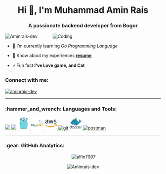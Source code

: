 <h1 align="center">Hi 👋, I'm Muhammad Amin Rais</h1>
<h3 align="center">A passionate backend developer from Bogor</h3>
<img align="right" alt="Coding" width="350" src="https://thumbs.gfycat.com/EvilNextDevilfish-small.gif">

<p align="left"> <img src="https://komarev.com/ghpvc/?username=Aminrais-dev&label=Profile%20views&color=0e75b6&style=flat" alt="Aminrais-dev" /> </p>

- 🌱 I’m currently learning *Go Programming Language*

- 📄 Know about my experiences **[resume](https://docs.google.com/document/d/1q1J1qdyH4OIpKkn6--6CCsRDKRex_6Ny/edit?usp=sharing&ouid=110759086295377113174&rtpof=true&sd=true)**

- ⚡ Fun fact **I've Love game, and Cat**


<h3 align="left">Connect with me:</h3>
<p align="left">
<a href="https://www.linkedin.com/in/amin-rais-aa1726249" target="blank"><img align="center" src="https://raw.githubusercontent.com/rahuldkjain/github-profile-readme-generator/master/src/images/icons/Social/linked-in-alt.svg" alt="aminrais-dev" height="30" width="40" /></a>
</p>


---
<h3 align="left">:hammer_and_wrench: Languages and Tools:</h3>
<div align="center"> 

<p align="left"> <img src="https://img.shields.io/badge/OS-MacOS-blue?&logo=apple" /> 
<img src="https://img.shields.io/badge/Text%20Editor-Visual%20Studio%20Code-blue?&logo=visual%20studio%20code&logoColor=blue" /> 
<a href="https://golang.org" target="_blank" rel="noreferrer"> <img src="https://raw.githubusercontent.com/devicons/devicon/master/icons/go/go-original.svg" alt="go" width="40" height="40"/> </a>
<a href="https://www.mysql.com/" target="_blank" rel="noreferrer"> <img src="https://raw.githubusercontent.com/devicons/devicon/master/icons/mysql/mysql-original-wordmark.svg" alt="mysql" width="40" height="40"/> </a> 
<a href="https://aws.amazon.com" target="_blank" rel="noreferrer"> <img src="https://raw.githubusercontent.com/devicons/devicon/master/icons/amazonwebservices/amazonwebservices-original-wordmark.svg" alt="aws" width="40" height="40"/> </a> 
<a href="https://git-scm.com/" target="_blank" rel="noreferrer"> <img src="https://www.vectorlogo.zone/logos/git-scm/git-scm-icon.svg" alt="git" width="40" height="40"/> </a> 
<a href="https://www.docker.com/" target="_blank" rel="noreferrer"> <img src="https://raw.githubusercontent.com/devicons/devicon/master/icons/docker/docker-original-wordmark.svg" alt="docker" width="40" height="40"/> </a>
<a href="https://postman.com" target="_blank" rel="noreferrer"> <img src="https://www.vectorlogo.zone/logos/getpostman/getpostman-icon.svg" alt="postman" width="40" height="40"/> </a> 
</p>
</div>

---
<h3 align="left">:gear: GitHub Analytics:</h3>
<div align="center">
<p>&nbsp;<img align="center" src="https://github-readme-stats.vercel.app/api?username=aminrais-dev&show_icons=true&theme=radical&locale=en" alt="alfin7007" /></p>
<p><img align="center" src="https://github-readme-streak-stats.herokuapp.com/?user=Aminrais-dev&theme=radical&" alt="Aminrais-dev" /></p>
</div>


